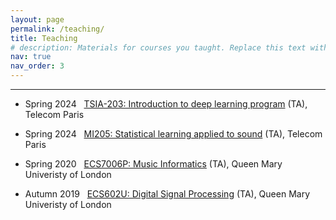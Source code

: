 ```yaml
---
layout: page
permalink: /teaching/
title: Teaching
# description: Materials for courses you taught. Replace this text with your description.
nav: true
nav_order: 3
---
```


---
- Spring 2024 &nbsp; [TSIA-203: Introduction to deep learning program](https://synapses.telecom-paris.fr/catalogue/2024-2025/ue/2173/SD-TSIA203-introduction-to-deep-learning?from=D4) (TA), Telecom Paris

- Spring 2024 &nbsp; [MI205: Statistical learning applied to sound](https://perso.ensta-paris.fr/~manzaner/Cours/MI205/) (TA), Telecom Paris

- Spring 2020 &nbsp; [ECS7006P: Music Informatics](https://www.qmul.ac.uk/modules/items/ecs7006p-music-informatics.html) (TA), Queen Mary Univeristy of London

- Autumn 2019 &nbsp; [ECS602U: Digital Signal Processing](https://www.qmul.ac.uk/eecs/courses/ug-modules/ecs602u-digital-signal-processing.html) (TA), Queen Mary Univeristy of London